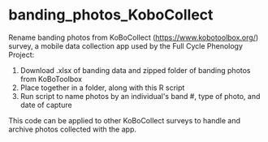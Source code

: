 # banding_photos_KoboCollect

Rename banding photos from KoBoCollect (https://www.kobotoolbox.org/) survey, a mobile data collection app used by the Full Cycle Phenology Project:

1. Download .xlsx of banding data and zipped folder of banding photos from KoBoToolbox
1. Place together in a folder, along with this R script
1. Run script to name photos by an individual's band #, type of photo, and date of capture

This code can be applied to other KoBoCollect surveys to handle and archive photos collected with the app.
